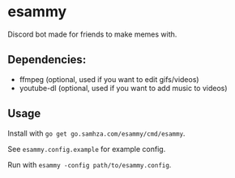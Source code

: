 # esammy

Discord bot made for friends to make memes with.

## Dependencies:
- ffmpeg (optional, used if you want to edit gifs/videos)
- youtube-dl (optional, used if you want to add music to videos)

## Usage

Install with `go get go.samhza.com/esammy/cmd/esammy`.

See `esammy.config.example` for example config.

Run with `esammy -config path/to/esammy.config`.
